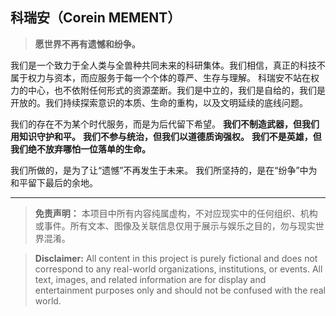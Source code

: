 ## 科瑞安（Corein MEMENT）

> **愿世界不再有遗憾和纷争。**

我们是一个致力于全人类与全兽种共同未来的科研集体。我们相信，真正的科技不属于权力与资本，而应服务于每一个个体的尊严、生存与理解。
科瑞安不站在权力的中心，也不依附任何形式的资源垄断。我们是中立的，我们是自给的，我们是开放的。我们持续探索意识的本质、生命的重构，以及文明延续的底线问题。

我们的存在不为某个时代服务，而是为后代留下希望。
**我们不制造武器，但我们用知识守护和平。**
**我们不参与统治，但我们以道德质询强权。**
**我们不是英雄，但我们绝不放弃哪怕一位落单的生命。**

我们所做的，是为了让“遗憾”不再发生于未来。
我们所坚持的，是在“纷争”中为和平留下最后的余地。

---

> **免责声明：**
> 本项目中所有内容纯属虚构，不对应现实中的任何组织、机构或事件。所有文本、图像及关联信息仅用于展示与娱乐之目的，勿与现实世界混淆。

> **Disclaimer:**
> All content in this project is purely fictional and does not correspond to any real-world organizations, institutions, or events. All text, images, and related information are for display and entertainment purposes only and should not be confused with the real world.
